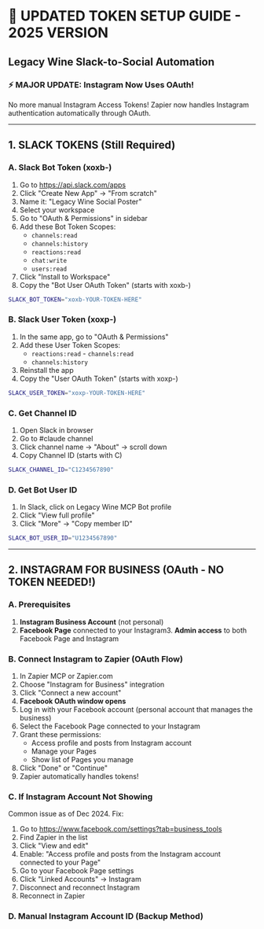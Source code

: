 # 🔐 UPDATED TOKEN SETUP GUIDE - 2025 VERSION
## Legacy Wine Slack-to-Social Automation

### ⚡ MAJOR UPDATE: Instagram Now Uses OAuth!
No more manual Instagram Access Tokens! Zapier now handles Instagram authentication automatically through OAuth.

---

## 1. SLACK TOKENS (Still Required)

### A. Slack Bot Token (xoxb-)
1. Go to https://api.slack.com/apps
2. Click "Create New App" → "From scratch"
3. Name it: "Legacy Wine Social Poster"
4. Select your workspace
5. Go to "OAuth & Permissions" in sidebar
6. Add these Bot Token Scopes:
   - `channels:read`
   - `channels:history`
   - `reactions:read`
   - `chat:write`
   - `users:read`
7. Click "Install to Workspace"
8. Copy the "Bot User OAuth Token" (starts with xoxb-)

```bash
SLACK_BOT_TOKEN="xoxb-YOUR-TOKEN-HERE"
```

### B. Slack User Token (xoxp-)
1. In the same app, go to "OAuth & Permissions"
2. Add these User Token Scopes:
   - `reactions:read`   - `channels:read`
   - `channels:history`
3. Reinstall the app
4. Copy the "User OAuth Token" (starts with xoxp-)

```bash
SLACK_USER_TOKEN="xoxp-YOUR-TOKEN-HERE"
```

### C. Get Channel ID
1. Open Slack in browser
2. Go to #claude channel
3. Click channel name → "About" → scroll down
4. Copy Channel ID (starts with C)

```bash
SLACK_CHANNEL_ID="C1234567890"
```

### D. Get Bot User ID
1. In Slack, click on Legacy Wine MCP Bot profile
2. Click "View full profile"
3. Click "More" → "Copy member ID"

```bash
SLACK_BOT_USER_ID="U1234567890"
```

---

## 2. INSTAGRAM FOR BUSINESS (OAuth - NO TOKEN NEEDED!)

### A. Prerequisites
1. **Instagram Business Account** (not personal)
2. **Facebook Page** connected to your Instagram3. **Admin access** to both Facebook Page and Instagram

### B. Connect Instagram to Zapier (OAuth Flow)
1. In Zapier MCP or Zapier.com
2. Choose "Instagram for Business" integration
3. Click "Connect a new account"
4. **Facebook OAuth window opens**
5. Log in with your Facebook account (personal account that manages the business)
6. Select the Facebook Page connected to your Instagram
7. Grant these permissions:
   - Access profile and posts from Instagram account
   - Manage your Pages
   - Show list of Pages you manage
8. Click "Done" or "Continue"
9. Zapier automatically handles tokens!

### C. If Instagram Account Not Showing
Common issue as of Dec 2024. Fix:
1. Go to https://www.facebook.com/settings?tab=business_tools
2. Find Zapier in the list
3. Click "View and edit"
4. Enable: "Access profile and posts from the Instagram account connected to your Page"
5. Go to your Facebook Page settings
6. Click "Linked Accounts" → Instagram
7. Disconnect and reconnect Instagram
8. Reconnect in Zapier

### D. Manual Instagram Account ID (Backup Method)